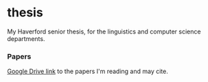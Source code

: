 # thesis
My Haverford senior thesis, for the linguistics and computer science departments.

### Papers

[Google Drive link](https://drive.google.com/drive/folders/1hSBYgVozs4KBYH1wXTBfxy1Fft93wckZ?usp=sharing) to the papers I'm reading and may cite.